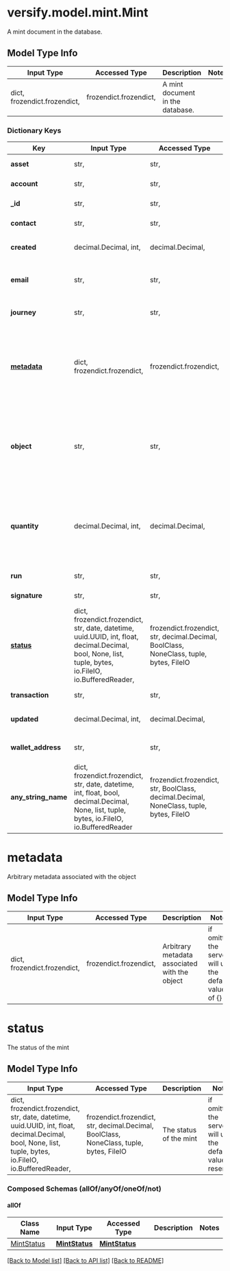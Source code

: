 # versify.model.mint.Mint

A mint document in the database.

## Model Type Info
Input Type | Accessed Type | Description | Notes
------------ | ------------- | ------------- | -------------
dict, frozendict.frozendict,  | frozendict.frozendict,  | A mint document in the database. | 

### Dictionary Keys
Key | Input Type | Accessed Type | Description | Notes
------------ | ------------- | ------------- | ------------- | -------------
**asset** | str,  | str,  | The asset the mint is for | 
**account** | str,  | str,  | The account the mint belongs to | 
**_id** | str,  | str,  | Unique identifier for the mint | [optional] 
**contact** | str,  | str,  | The contact the mint is for | [optional] 
**created** | decimal.Decimal, int,  | decimal.Decimal,  | The timestamp when the event was created | [optional] 
**email** | str,  | str,  | The email address of the contact the mint is for. | [optional] 
**journey** | str,  | str,  | The ID of the journey the mint is for. | [optional] 
**[metadata](#metadata)** | dict, frozendict.frozendict,  | frozendict.frozendict,  | Arbitrary metadata associated with the object | [optional] if omitted the server will use the default value of {}
**object** | str,  | str,  | The object type. Always \&quot;mint\&quot; | [optional] if omitted the server will use the default value of "mint"
**quantity** | decimal.Decimal, int,  | decimal.Decimal,  | The quantity of the asset being minted | [optional] if omitted the server will use the default value of 1
**run** | str,  | str,  | The journey run the mint is for | [optional] 
**signature** | str,  | str,  | The signature for the mint | [optional] 
**[status](#status)** | dict, frozendict.frozendict, str, date, datetime, uuid.UUID, int, float, decimal.Decimal, bool, None, list, tuple, bytes, io.FileIO, io.BufferedReader,  | frozendict.frozendict, str, decimal.Decimal, BoolClass, NoneClass, tuple, bytes, FileIO | The status of the mint | [optional] if omitted the server will use the default value of reserved
**transaction** | str,  | str,  | The transaction the mint is for | [optional] 
**updated** | decimal.Decimal, int,  | decimal.Decimal,  | The timestamp when the event was last updated | [optional] 
**wallet_address** | str,  | str,  | The wallet address the mint is for | [optional] 
**any_string_name** | dict, frozendict.frozendict, str, date, datetime, int, float, bool, decimal.Decimal, None, list, tuple, bytes, io.FileIO, io.BufferedReader | frozendict.frozendict, str, BoolClass, decimal.Decimal, NoneClass, tuple, bytes, FileIO | any string name can be used but the value must be the correct type | [optional]

# metadata

Arbitrary metadata associated with the object

## Model Type Info
Input Type | Accessed Type | Description | Notes
------------ | ------------- | ------------- | -------------
dict, frozendict.frozendict,  | frozendict.frozendict,  | Arbitrary metadata associated with the object | if omitted the server will use the default value of {}

# status

The status of the mint

## Model Type Info
Input Type | Accessed Type | Description | Notes
------------ | ------------- | ------------- | -------------
dict, frozendict.frozendict, str, date, datetime, uuid.UUID, int, float, decimal.Decimal, bool, None, list, tuple, bytes, io.FileIO, io.BufferedReader,  | frozendict.frozendict, str, decimal.Decimal, BoolClass, NoneClass, tuple, bytes, FileIO | The status of the mint | if omitted the server will use the default value of reserved

### Composed Schemas (allOf/anyOf/oneOf/not)
#### allOf
Class Name | Input Type | Accessed Type | Description | Notes
------------- | ------------- | ------------- | ------------- | -------------
[MintStatus](MintStatus.md) | [**MintStatus**](MintStatus.md) | [**MintStatus**](MintStatus.md) |  | 

[[Back to Model list]](../../README.md#documentation-for-models) [[Back to API list]](../../README.md#documentation-for-api-endpoints) [[Back to README]](../../README.md)

